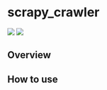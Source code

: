 # scrapy_crawler

<img src="https://img.shields.io/badge/Python-3.7-blue"></img>
<img src="https://img.shields.io/badge/Scrapy-2.5.0-blue"></img>
  
## Overview

## How to use
